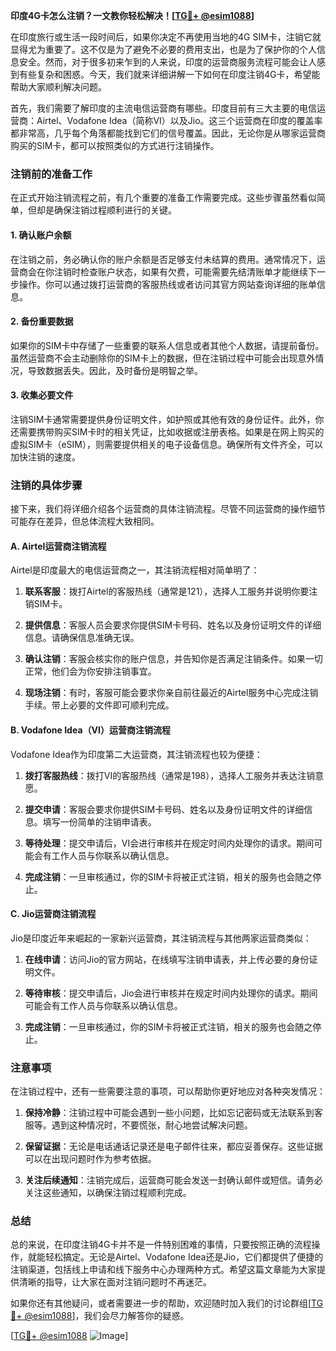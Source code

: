 **印度4G卡怎么注销？一文教你轻松解决！[[TG💪+ @esim1088](https://t.me/s/esim1088)]**

在印度旅行或生活一段时间后，如果你决定不再使用当地的4G SIM卡，注销它就显得尤为重要了。这不仅是为了避免不必要的费用支出，也是为了保护你的个人信息安全。然而，对于很多初来乍到的人来说，印度的运营商服务流程可能会让人感到有些复杂和困惑。今天，我们就来详细讲解一下如何在印度注销4G卡，希望能帮助大家顺利解决问题。

首先，我们需要了解印度的主流电信运营商有哪些。印度目前有三大主要的电信运营商：Airtel、Vodafone Idea（简称VI）以及Jio。这三个运营商在印度的覆盖率都非常高，几乎每个角落都能找到它们的信号覆盖。因此，无论你是从哪家运营商购买的SIM卡，都可以按照类似的方式进行注销操作。

### 注销前的准备工作

在正式开始注销流程之前，有几个重要的准备工作需要完成。这些步骤虽然看似简单，但却是确保注销过程顺利进行的关键。

#### 1. 确认账户余额
在注销之前，务必确认你的账户余额是否足够支付未结算的费用。通常情况下，运营商会在你注销时检查账户状态，如果有欠费，可能需要先结清账单才能继续下一步操作。你可以通过拨打运营商的客服热线或者访问其官方网站查询详细的账单信息。

#### 2. 备份重要数据
如果你的SIM卡中存储了一些重要的联系人信息或者其他个人数据，请提前备份。虽然运营商不会主动删除你的SIM卡上的数据，但在注销过程中可能会出现意外情况，导致数据丢失。因此，及时备份是明智之举。

#### 3. 收集必要文件
注销SIM卡通常需要提供身份证明文件，如护照或其他有效的身份证件。此外，你还需要携带购买SIM卡时的相关凭证，比如收据或注册表格。如果是在网上购买的虚拟SIM卡（eSIM），则需要提供相关的电子设备信息。确保所有文件齐全，可以加快注销的速度。

### 注销的具体步骤

接下来，我们将详细介绍各个运营商的具体注销流程。尽管不同运营商的操作细节可能存在差异，但总体流程大致相同。

#### A. Airtel运营商注销流程
Airtel是印度最大的电信运营商之一，其注销流程相对简单明了：

1. **联系客服**：拨打Airtel的客服热线（通常是121），选择人工服务并说明你要注销SIM卡。
   
2. **提供信息**：客服人员会要求你提供SIM卡号码、姓名以及身份证明文件的详细信息。请确保信息准确无误。

3. **确认注销**：客服会核实你的账户信息，并告知你是否满足注销条件。如果一切正常，他们会为你安排注销事宜。

4. **现场注销**：有时，客服可能会要求你亲自前往最近的Airtel服务中心完成注销手续。带上必要的文件即可顺利完成。

#### B. Vodafone Idea（VI）运营商注销流程
Vodafone Idea作为印度第二大运营商，其注销流程也较为便捷：

1. **拨打客服热线**：拨打VI的客服热线（通常是198），选择人工服务并表达注销意愿。

2. **提交申请**：客服会要求你提供SIM卡号码、姓名以及身份证明文件的详细信息。填写一份简单的注销申请表。

3. **等待处理**：提交申请后，VI会进行审核并在规定时间内处理你的请求。期间可能会有工作人员与你联系以确认信息。

4. **完成注销**：一旦审核通过，你的SIM卡将被正式注销，相关的服务也会随之停止。

#### C. Jio运营商注销流程
Jio是印度近年来崛起的一家新兴运营商，其注销流程与其他两家运营商类似：

1. **在线申请**：访问Jio的官方网站，在线填写注销申请表，并上传必要的身份证明文件。

2. **等待审核**：提交申请后，Jio会进行审核并在规定时间内处理你的请求。期间可能会有工作人员与你联系以确认信息。

3. **完成注销**：一旦审核通过，你的SIM卡将被正式注销，相关的服务也会随之停止。

### 注意事项

在注销过程中，还有一些需要注意的事项，可以帮助你更好地应对各种突发情况：

1. **保持冷静**：注销过程中可能会遇到一些小问题，比如忘记密码或无法联系到客服等。遇到这种情况时，不要慌张，耐心地尝试解决问题。

2. **保留证据**：无论是电话通话记录还是电子邮件往来，都应妥善保存。这些证据可以在出现问题时作为参考依据。

3. **关注后续通知**：注销完成后，运营商可能会发送一封确认邮件或短信。请务必关注这些通知，以确保注销过程顺利完成。

### 总结

总的来说，在印度注销4G卡并不是一件特别困难的事情，只要按照正确的流程操作，就能轻松搞定。无论是Airtel、Vodafone Idea还是Jio，它们都提供了便捷的注销渠道，包括线上申请和线下服务中心办理两种方式。希望这篇文章能为大家提供清晰的指导，让大家在面对注销问题时不再迷茫。

如果你还有其他疑问，或者需要进一步的帮助，欢迎随时加入我们的讨论群组[[TG💪+ @esim1088](https://t.me/s/esim1088)]，我们会尽力解答你的疑惑。

[[TG💪+ @esim1088](https://t.me/s/esim1088) ![Image](https://i.postimg.cc/4NQfJmqS/Snipaste-2025-05-13-00-14-12.png)]